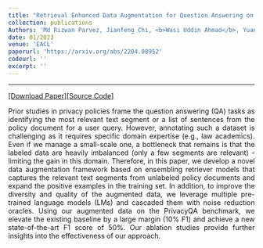 ```yaml
---
title: "Retrieval Enhanced Data Augmentation for Question Answering on Privacy Policies"
collection: publications
Authors: 'Md Rizwan Parvez, Jianfeng Chi, <b>Wasi Uddin Ahmad</b>, Yuan Tian, and Kai-Wei Chang.'
date: 01/2023
venue: 'EACL'
paperurl: 'https://arxiv.org/abs/2204.08952'
codeurl: ''
excerpt: ''
---
```

---
<a href='https://arxiv.org/pdf/2204.08952.pdf' target="_blank">[Download Paper]</a><a href='' target="_blank">[Source Code]</a>

<p align="justify">
Prior studies in privacy policies frame the question answering (QA) tasks as identifying the most relevant text segment or a list of sentences from the 
  policy document for a user query. However, annotating such a dataset is challenging as it requires specific domain expertise (e.g., law academics). 
  Even if we manage a small-scale one, a bottleneck that remains is that the labeled data are heavily imbalanced (only a few segments are relevant) - 
  limiting the gain in this domain. Therefore, in this paper, we develop a novel data augmentation framework based on ensembling retriever models that 
  captures the relevant text segments from unlabeled policy documents and expand the positive examples in the training set. In addition, to improve the 
  diversity and quality of the augmented data, we leverage multiple pre-trained language models (LMs) and cascaded them with noise reduction oracles. 
  Using our augmented data on the PrivacyQA benchmark, we elevate the existing baseline by a large margin (10% F1) and achieve a new state-of-the-art 
  F1 score of 50%. Our ablation studies provide further insights into the effectiveness of our approach.
</p>
